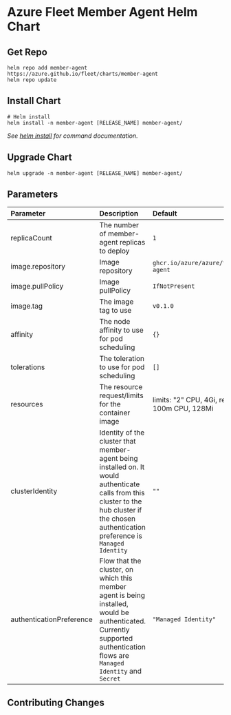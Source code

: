 # Azure Fleet Member Agent Helm Chart

## Get Repo

```console
helm repo add member-agent https://azure.github.io/fleet/charts/member-agent
helm repo update
```

## Install Chart

```console
# Helm install
helm install -n member-agent [RELEASE_NAME] member-agent/
```

_See [helm install](https://helm.sh/docs/helm/helm_install/) for command documentation._

## Upgrade Chart

```console
helm upgrade -n member-agent [RELEASE_NAME] member-agent/
```

## Parameters

| Parameter                | Description                                                                                                                                                                                  | Default                                         |
|:-------------------------|:---------------------------------------------------------------------------------------------------------------------------------------------------------------------------------------------|:------------------------------------------------|
| replicaCount             | The number of member-agent replicas to deploy                                                                                                                                                | `1`                                             |
| image.repository         | Image repository                                                                                                                                                                             | `ghcr.io/azure/azure/fleet/member-agent`        |
| image.pullPolicy         | Image pullPolicy                                                                                                                                                                             | `IfNotPresent`                                  |
| image.tag                | The image tag to use                                                                                                                                                                         | `v0.1.0`                                        |
| affinity                 | The node affinity to use for pod scheduling                                                                                                                                                  | `{}`                                            |
| tolerations              | The toleration to use for pod scheduling                                                                                                                                                     | `[]`                                            |
| resources                | The resource request/limits for the container image                                                                                                                                          | limits: "2" CPU, 4Gi, requests: 100m CPU, 128Mi |
| clusterIdentity          | Identity of the cluster that member-agent being installed on. It would authenticate calls from this cluster to the hub cluster if the chosen authentication preference is `Managed Identity` | `""`                                            |
| authenticationPreference | Flow that the cluster, on which this member agent is being installed, would be authenticated. Currently supported authentication flows are `Managed Identity` and `Secret`                   | `"Managed Identity"`                            |

## Contributing Changes
